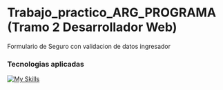 # Trabajo_practico_ARG_PROGRAMA (Tramo 2 Desarrollador Web)
Formulario de Seguro con validacion de datos ingresador

### Tecnologias aplicadas
[![My Skills](https://skillicons.dev/icons?i=vscode,html,css,js,git,github)](https://skillicons.dev)
